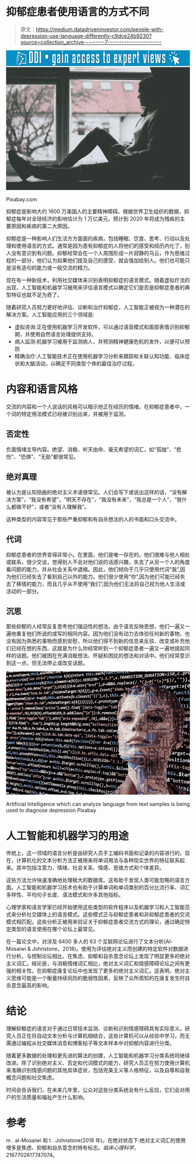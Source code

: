 # 抑郁症患者使用语言的方式不同

> 原文：<https://medium.datadriveninvestor.com/people-with-depression-use-language-differently-c9dce24b9230?source=collection_archive---------7----------------------->

[![](img/8bc2837071ab9b5803f0fa1796b23e4c.png)](http://www.track.datadriveninvestor.com/1B9E)![](img/4c9599f40366392d4b95d2ee6734065b.png)

Pixabay.com

抑郁症是影响大约 1600 万美国人的主要精神障碍。根据世界卫生组织的数据，抑郁症每年对全球经济的影响估计为 1 万亿美元，预计到 2020 年将成为残疾的主要原因和疾病的第二大原因。

抑郁症是一种影响人们生活方方面面的疾病，包括睡眠、饮食、思考、行动以及处理和使用语言的方式。通常是因为患有抑郁症的人将他们的感受和经历内化了，别人没有意识到有问题。抑郁经常会在一个人周围形成一片寂静的乌云，作为思维过程的一部分，他们认为如果他们提及自己的感受，就会强加给别人。他们也可能只是没有造句的能力或一般交流的精力。

现在有一种新技术，利用社交媒体来识别表明抑郁症的语言模式。随着虚拟疗法的出现，人工智能和机器学习被用来评估语言模式以确定它们是否是抑郁症患者的典型特征也就不足为奇了。

随着研究人员努力更好地评估、诊断和治疗抑郁症，人工智能正被视为一种潜在的解决方案。人工智能应用的三个领域是:

*   虚拟咨询:正在使用机器学习开发软件，可以通过语音模式和面部表情识别抑郁期，并使用自然语言处理提供支持。
*   病人监测:机器学习被用于监测病人，并预测精神健康危机的发作，以便可以预防
*   精确治疗:人工智能技术正在使用机器学习分析来跟踪和关联认知功能、临床症状和大脑活动，以确定不同类型个体的最佳治疗过程。

# **内容和语言风格**

交流的内容和一个人说话的风格可以暗示他正在经历的情绪。在抑郁症患者中，一个词的特定用法模式已经被识别出来，并被用于监测。

## 否定性

负面情绪主导内容。绝望、消极、听天由命、毫无希望的词汇，如“孤独”、“悲伤”、“恐惧”、“无助”都很常见。

## 绝对真理

被认为是认知扭曲的绝对主义术语很常见。人们会写下或说出这样的话，“没有解决方案”，“我没有希望”，“明天不存在”，“我没有未来”，“我总是一个人”，“我什么都做不好”，或者“没有人理解我”。

这种类型的内容常见于那些严重抑郁和有自杀想法的人的书面和口头交流中。

## 代词

抑郁症患者的世界变得非常小。在里面，他们是唯一存在的。他们很难与他人相处或联系，很少交谈，觉得别人不会对他们说的话感兴趣，失去了从另一个人的角度看问题的能力，并从社会关系中退缩。因此，他们倾向于几乎只使用代词“我”,因为他们已经失去了看到自己以外的能力。他们很少使用“你”,因为他们可能已经失去了移情的能力，而且几乎从不使用“我们”,因为他们无法将自己视为他人生活或活动的一部分。

## 沉思

那些抑郁的人经常反复思考他们强迫性的想法。由于语言反映思想，他们一遍又一遍地重复他们所说的或写的相同内容。因为他们没有动力去体验任何新的事物，也没有因为熟悉的事物而感到安慰，所以他们得不到新的信息来反驳、改变或补充他们已经在想的东西。这就是为什么你经常听到一个抑郁症患者一遍又一遍地提起同样的话题。他们被困在充满消极想法、怀疑和困扰的想法和对话中。他们经常意识到这一点，但无法停止或改变话题。

![](img/ef81da1579b04084bcbe41299d42d015.png)

Artificial Intelligence which can analyze language from text samples is being used to diagnose depression Pixabay

# **人工智能和机器学习的用途**

传统上，这一领域的语言分析是由研究人员手工编码书面和记录的内容进行的。现在，计算机化的文本分析方法正被用来将单词用法与各种现实世界的特征联系起来。其中包括注意力、情绪、社会关系、情感、思维方式和个体差异。

这些方法允许快速准确地处理极大的数据库。这有助于发现人类可能忽略的语言方面。人工智能和机器学习技术也有助于计算单词和单词类别的百分比流行率、词汇多样性、平均句子长度、语法模式和许多其他指标。

心理学家和语言学家已经开始使用这些类型的软件程序以及机器学习和人工智能范式来分析社交媒体上的语言模式。这些模式正与抑郁症患者和非抑郁症患者的交流模式相匹配。这些分析正被用来验证关于抑郁症患者交流方式的理论，通过确定特定类型的语言使用在哪个论坛上最常见。

在一篇论文中，对涉及 6400 多人的 63 个互联网论坛进行了文本分析(Al-Mosaiwi & Johnstone，2018)。使用为评估绝对主义而创建的特定软件对数据进行分析。与控制论坛相比，在焦虑、抑郁和自杀意念论坛上发现了明显更多的绝对主义词汇。结论是，与消极情绪词汇相比，绝对主义词汇和情感障碍论坛之间有更强的相关性。在抑郁症康复论坛中也发现了更多的绝对主义词汇。这表明，绝对主义思维可能是一个衡量持续风险的脆弱性因素，反映了众所周知的在康复发生时自杀意念最高的影响。

# 结论

理解抑郁症的语言对于通过日常技术监测、诊断和识别情感障碍具有实际意义。研究人员正在将自动文本分析与计算机相结合，这些计算机可以从经验中学习，而无需通过编程从社交媒体消息和博客帖子等文本样本中对抑郁内容进行分类。

随着更多数据的处理和更先进的算法的创建，人工智能和机器学习分类系统将继续改进。除了识别绝对主义、否定和代词模式的能力，研究人员正在努力使用计算机来准确识别情感问题的其他具体症状，包括完美主义等人格特征，以及自尊和自我概念问题和社交焦虑。

时间会告诉我们，在未来几年里，公众对这些分类系统会有什么反应，它们会对用户的生活质量和福祉产生什么影响。

# 参考

m . al-Mosaiwi 和 t . Johnstone(2018 年)。在绝对状态下:绝对主义词汇的使用增多是焦虑、抑郁和自杀意念的特有标志。*临床心理科学*，2167702617747074。